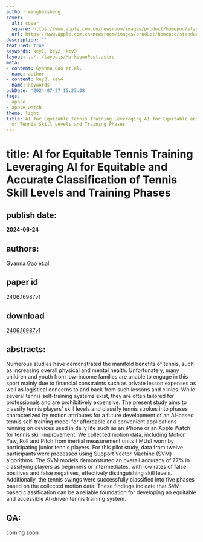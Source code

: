 ```yaml
---
author: wanghaisheng
cover:
  alt: cover
  square: https://www.apple.com.cn/newsroom/images/product/homepod/standard/Apple-HomePod-hero-230118_big.jpg.large_2x.jpg
  url: https://www.apple.com.cn/newsroom/images/product/homepod/standard/Apple-HomePod-hero-230118_big.jpg.large_2x.jpg
description: ''
featured: true
keywords: key1, key2, key3
layout: ../../layouts/MarkdownPost.astro
meta:
- content: Gyanna Gao et.al.
  name: author
- content: key3, key4
  name: keywords
pubDate: '2024-07-27 15:27:08'
tags:
- apple
- apple watch
theme: light
title: AI for Equitable Tennis Training Leveraging AI for Equitable and Accurate Classification
  of Tennis Skill Levels and Training Phases
---
```


# title: AI for Equitable Tennis Training Leveraging AI for Equitable and Accurate Classification of Tennis Skill Levels and Training Phases 
## publish date: 
**2024-06-24** 
## authors: 
  Gyanna Gao et.al. 
## paper id
2406.16987v1
## download
[2406.16987v1](http://arxiv.org/abs/2406.16987v1)
## abstracts:
Numerous studies have demonstrated the manifold benefits of tennis, such as increasing overall physical and mental health. Unfortunately, many children and youth from low-income families are unable to engage in this sport mainly due to financial constraints such as private lesson expenses as well as logistical concerns to and back from such lessons and clinics. While several tennis self-training systems exist, they are often tailored for professionals and are prohibitively expensive. The present study aims to classify tennis players' skill levels and classify tennis strokes into phases characterized by motion attributes for a future development of an AI-based tennis self-training model for affordable and convenient applications running on devices used in daily life such as an iPhone or an Apple Watch for tennis skill improvement. We collected motion data, including Motion Yaw, Roll and Pitch from inertial measurement units (IMUs) worn by participating junior tennis players. For this pilot study, data from twelve participants were processed using Support Vector Machine (SVM) algorithms. The SVM models demonstrated an overall accuracy of 77% in classifying players as beginners or intermediates, with low rates of false positives and false negatives, effectively distinguishing skill levels. Additionally, the tennis swings were successfully classified into five phases based on the collected motion data. These findings indicate that SVM-based classification can be a reliable foundation for developing an equitable and accessible AI-driven tennis training system.
## QA:
coming soon
